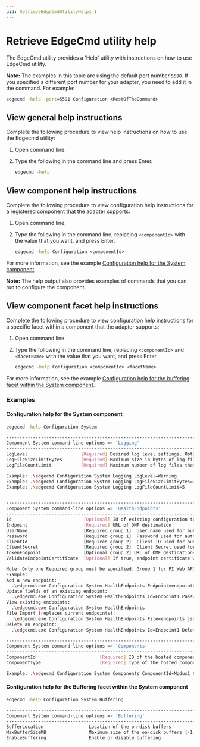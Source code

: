 ```yaml
---
uid: RetrieveEdgeCmdUtilityHelp1-1
---
```


# Retrieve EdgeCmd utility help

The EdgeCmd utility provides a 'Help' utility with instructions on how to use EdgeCmd utility.

**Note:** The examples in this topic are using the default port number `5590`. If you specified a different port number for your adapter, you need to add it in the command. For example:

```cmd
edgecmd -help -port=5591 Configuration <RestOfTheCommand>
```

## View general help instructions

Complete the following procedure to view help instructions on how to use the Edgecmd utility:

1. Open command line.
2. Type the following in the command line and press Enter.

    ```cmd
    edgecmd -help
    ```

## View component help instructions

Complete the following procedure to view configuration help instructions for a registered component that the adapter supports:

1. Open command line.
2. Type the following in the command line, replacing `<componentId>` with the value that you want, and press Enter.

   ```cmd
   edgecmd -help Configuration <componentId>
   ```

  For more information, see the example [Configuration help for the System component](#configuration-help-for-the-system-component).

  **Note:** The help output also provides examples of commands that you can run to configure the component.

## View component facet help instructions

Complete the following procedure to view configuration help instructions for a specific facet within a component that the adapter supports:

1. Open command line.
2. Type the following in the command line, replacing `<componentId>` and `<facetName>` with the value that you want, and press Enter.

   ```cmd
   edgecmd -help Configuration <componentId> <facetName>
   ```

  For more information, see the example [Configuration help for the buffering facet within the System component](#configuration-help-for-the-buffering-facet-within-the-system-component).

### Examples

#### Configuration help for the System component

```bash
edgecmd -help Configuration System

-------------------------------------------------------------------------------------------------
Component System command-line options => 'Logging'
-------------------------------------------------------------------------------------------------
LogLevel                    [Required] Desired log level settings. Options: Verbose, Information, Warning, Error, Fatal.
LogFileSizeLimitBytes       [Required] Maximum size in bytes of log files that the service will create for this component. Must be no less than 1000.
LogFileCountLimit           [Required] Maximum number of log files that the service will create for this component. Must be a positive integer.

Example: .\edgecmd Configuration System Logging LogLevel=Warning
Example: .\edgecmd Configuration System Logging LogFileSizeLimitBytes=32768
Example: .\edgecmd Configuration System Logging LogFileCountLimit=5


-------------------------------------------------------------------------------------------------
Component System command-line options => 'HealthEndpoints'
-------------------------------------------------------------------------------------------------
Id                           [Optional] Id of existing configuration to be edited of removed.
Endpoint                     [Required] URL of OMF destination
UserName                     [Required group 1]  User name used for authentication to PI Web API OMF endpoint.
Password                     [Required group 1]  Password used for authentication to PI Web API OMF endpoint.
ClientId                     [Required group 2]  Client ID used for authentication to OSIsoft Cloud Services.
ClientSecret                 [Required group 2]  Client Secret used for authentication to OSIsoft Cloud Services.
TokenEndpoint                [Optional group 2] URL of OMF destinations token service.
ValidateEndpointCertificate  [Optional] If true, endpoint certificate will be validated (recommended). If false, any endpoint certificate will be accepted. OSIsoft strongly recommends using disabled endpoint certificate validation for testing purposes only.

Note: Only one Required group must be specified. Group 1 for PI Web API or Group 2 for OCS.
Example:
Add a new endpoint:
  .\edgecmd.exe Configuration System HealthEndpoints Endpoint=endpointURL UserName=UserName Password=Password
Update fields of an existing endpoint:
  .\edgecmd.exe Configuration System HealthEndpoints Id=Endpoint1 Password=newPassword
View existing endpoints:
  .\edgecmd.exe Configuration System HealthEndpoints
File Import (replaces current endpoints):
  .\edgecmd.exe Configuration System HealthEndpoints File=endpoints.json
Delete an endpoint:
  .\edgecmd.exe Configuration System HealthEndpoints Id=Endpoint1 Delete

-------------------------------------------------------------------------------------------------
Component System command-line options => 'Components'
-------------------------------------------------------------------------------------------------
ComponentId                        [Required] ID of the hosted component.
ComponentType                      [Required] Type of the hosted component.

Example: .\edgecmd Configuration System Components ComponentId=Modus1 ComponentType=Modbus
```

#### Configuration help for the Buffering facet within the System component

```bash
edgecmd -help Configuration System Buffering

---------------------------------------------------------------------------------------------------------
Component System command-line options => 'Buffering'
---------------------------------------------------------------------------------------------------------
BufferLocation                 Location of the on-disk buffers
MaxBufferSizeMB                Maximum size of the on-disk buffers (-1 = restricted only by available free disk space)
EnableBuffering                Enable or disable buffering
```
